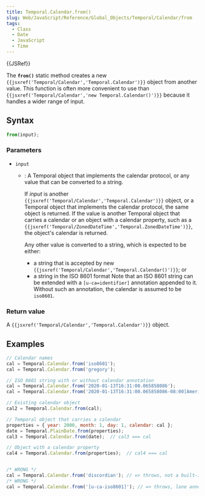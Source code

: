 ```yaml
---
title: Temporal.Calendar.from()
slug: Web/JavaScript/Reference/Global_Objects/Temporal/Calendar/from
tags:
  - Class
  - Date
  - JavaScript
  - Time
---
```

{{JSRef}}

<p class="summary"><span class="seoSummary">The <strong><code>from()</code></strong> static method creates a new <code>{{jsxref('Temporal/Calendar','Temporal.Calendar')}}</code> object from another value.</span> This function is often more convenient to use than <code>{{jsxref('Temporal/Calendar','new Temporal.Calendar()')}}</code> because it handles a wider range of input.</p>

## Syntax

```js
from(input);
```

### Parameters

- `input`

  - : A Temporal object that implements the calendar protocol, or any value that
    can be converted to a string.

    If _input_ is another
    `{{jsxref('Temporal/Calendar','Temporal.Calendar')}}`
    object, or a Temporal object that implements the calendar protocol, the same
    object is returned. If the value is another Temporal object that carries a
    calendar or an object with a calendar property, such as a
    `{{jsxref('Temporal/ZonedDateTime','Temporal.ZonedDateTime')}}`,
    the object's calendar is returned.

    Any other value is converted to a string, which is expected to be either:

    - a string that is accepted by new
      `{{jsxref('Temporal/Calendar','Temporal.Calendar()')}}`;
      or
    - a string in the ISO 8601 format Note that an ISO 8601 string can be
      extended with a `[u-ca=identifier]` annotation appended to it. Without
      such an annotation, the calendar is assumed to be `iso8601`.

### Return value

A `{{jsxref('Temporal/Calendar','Temporal.Calendar')}}` object.

## Examples

```js
// Calendar names
cal = Temporal.Calendar.from('iso8601');
cal = Temporal.Calendar.from('gregory');

// ISO 8601 string with or without calendar annotation
cal = Temporal.Calendar.from('2020-01-13T16:31:00.065858086');
cal = Temporal.Calendar.from('2020-01-13T16:31:00.065858086-08:00[America/Vancouver][u-ca=iso8601]');

// Existing calendar object
cal2 = Temporal.Calendar.from(cal);

// Temporal object that carries a calendar
properties = { year: 2000, month: 1, day: 1, calendar: cal };
date = Temporal.PlainDate.from(properties);
cal3 = Temporal.Calendar.from(date);  // cal3 === cal

// Object with a calendar property
cal4 = Temporal.Calendar.from(properties);  // cal4 === cal


/* WRONG */
cal = Temporal.Calendar.from('discordian'); // => throws, not a built-in calendar
/* WRONG */
cal = Temporal.Calendar.from('[u-ca-iso8601]'); // => throws, lone annotation not a valid ISO 8601 string
```
